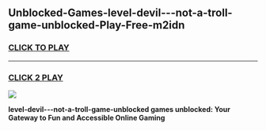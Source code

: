 
## Unblocked-Games-level-devil---not-a-troll-game-unblocked-Play-Free-m2idn
<h3>
<a href="https://premium76.site?title=level-devil---not-a-troll-game-unblocked&ref=21A">CLICK TO PLAY</a></h3>
<hr>

<h3>
<a href="https://premium76.site?title=level-devil---not-a-troll-game-unblocked&ref=21A">CLICK 2 PLAY</a>
  
</h3>

<a href="https://premium76.site?title=level-devil---not-a-troll-game-unblocked&ref=21A"><img src="https://clearcache.store/games.png"></a>


**level-devil---not-a-troll-game-unblocked games unblocked: Your Gateway to Fun and Accessible Online Gaming**
